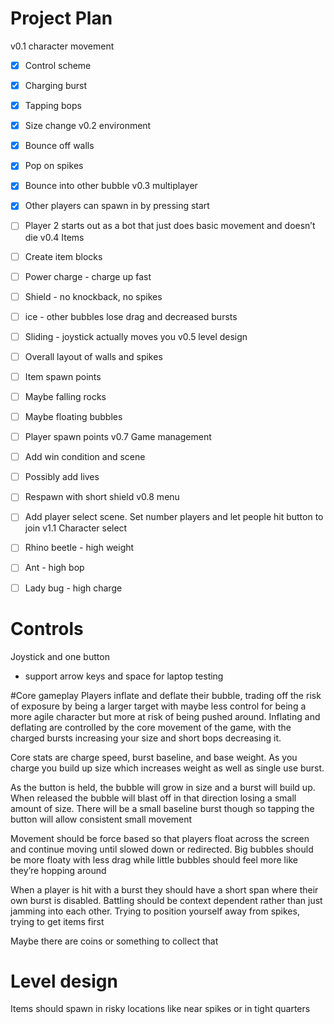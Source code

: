 # Project Plan

v0.1 character movement
- [x] Control scheme
- [x] Charging burst
- [x] Tapping bops
- [x] Size change
v0.2 environment 
- [x] Bounce off walls
- [x] Pop on spikes
- [x] Bounce into other bubble
v0.3 multiplayer
- [x] Other players can spawn in by pressing start
- [ ] Player 2 starts out as a bot that just does basic movement and doesn’t die
v0.4 Items
- [ ] Create item blocks
- [ ] Power charge - charge up fast
- [ ] Shield - no knockback, no spikes
- [ ] ice - other bubbles lose drag and decreased bursts
- [ ] Sliding - joystick actually moves you
v0.5 level design
- [ ] Overall layout of walls and spikes
- [ ] Item spawn points
- [ ] Maybe falling rocks
- [ ] Maybe floating bubbles
- [ ] Player spawn points
v0.7 Game management 
- [ ] Add win condition and scene
- [ ] Possibly add lives
- [ ] Respawn with short shield
v0.8 menu
- [ ] Add player select scene. Set number players and let people hit button to join
v1.1 Character select
- [ ] Rhino beetle - high weight
- [ ] Ant - high bop
- [ ] Lady bug - high charge


# Controls
Joystick and one button
- support arrow keys and space for laptop testing

#Core gameplay
Players inflate and deflate their bubble, trading off the risk of exposure by being a larger target with maybe less control for being a more agile character but more at risk of being pushed around. Inflating and deflating are controlled by the core movement of the game, with the charged bursts increasing your size and short bops decreasing it.

Core stats are charge speed, burst baseline, and base weight. As you charge you build up size which increases weight as well as single use burst.

As the button is held, the bubble will grow in size and a burst will build up. When released the bubble will blast off in that direction losing a small amount of size. There will be a small baseline burst though so tapping the button will allow consistent small movement

Movement should be force based so that players float across the screen and continue moving until slowed down or redirected. Big bubbles should be more floaty with less drag while little bubbles should feel more like they’re hopping around

When a player is hit with a burst they should have a short span where their own burst is disabled. Battling should be context dependent rather than just jamming into each other. Trying to position yourself away from spikes, trying to get items first

Maybe there are coins or something to collect that

# Level design
Items should spawn in risky locations like near spikes or in tight quarters
